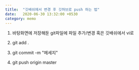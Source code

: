 ```yaml
---
title:  "깃배쉬에서 변경 후 깃허브로 push 하는 법"
date:   2020-06-30 13:32:00 +0530
category: memo
---
```


1. 바탕화면에 저장해둔 git파일에 파일 추가/변경
   혹은 깃배쉬에서 vi로

1. git add .
2. git commit -m "메세지"
3. git push origin master

